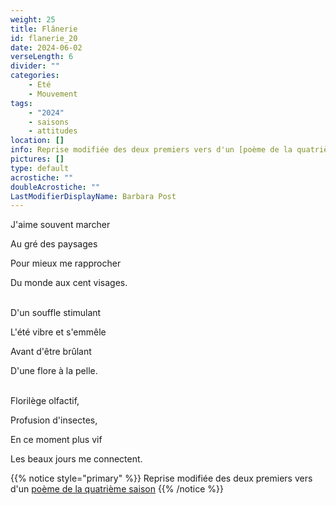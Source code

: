 ```yaml
---
weight: 25
title: Flânerie
id: flanerie_20
date: 2024-06-02
verseLength: 6
divider: ""
categories:
    - Eté
    - Mouvement
tags:
    - "2024"
    - saisons
    - attitudes
location: []
info: Reprise modifiée des deux premiers vers d'un [poème de la quatrième saison](../4_quatrieme_saison/j_aime_te_voir)
pictures: []
type: default
acrostiche: ""
doubleAcrostiche: ""
LastModifierDisplayName: Barbara Post
---
```

J'aime souvent marcher

Au gré des paysages

Pour mieux me rapprocher

Du monde aux cent visages.

 \
D'un souffle stimulant

L'été vibre et s'emmêle

Avant d'être brûlant

D'une flore à la pelle.

 \
Florilège olfactif,

Profusion d'insectes,

En ce moment plus vif

Les beaux jours me connectent.

<!-- FM:Snippet:Start data:{"id":"_simpleNotice","fields":[{"name":"content","value":"Reprise modifiée des deux premiers vers d'un [poème de la quatrième saison](../4_quatrieme_saison/j_aime_te_voir)"}]} -->
{{% notice style="primary" %}}
Reprise modifiée des deux premiers vers d'un [poème de la quatrième saison](../4_quatrieme_saison/j_aime_te_voir)
{{% /notice %}}
<!-- FM:Snippet:End -->